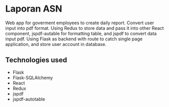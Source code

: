 # Laporan ASN

Web app for goverment employees to create daily report. Convert user input into pdf format. Using Redux to store data and pass it into other React component, jspdf-autable for formatting table, and jspdf to convert data input pdf. Using Flask as backend with route to catch single page application, and store user account in database.

## Technologies used

- Flask
- Flask-SQLAlchemy
- React
- Redux
- jspdf
- jspdf-autotable 
